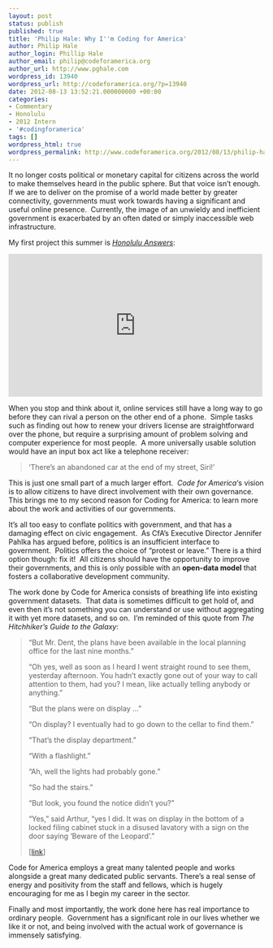 ```yaml
---
layout: post
status: publish
published: true
title: 'Philip Hale: Why I''m Coding for America'
author: Philip Hale
author_login: Phillip Hale
author_email: philip@codeforamerica.org
author_url: http://www.pghale.com
wordpress_id: 13940
wordpress_url: http://codeforamerica.org/?p=13940
date: 2012-08-13 13:52:21.000000000 +00:00
categories:
- Commentary
- Honolulu
- 2012 Intern
- '#codingforamerica'
tags: []
wordpress_html: true
wordpress_permalink: http://www.codeforamerica.org/2012/08/13/philip-hale-why-im-coding-for-america/
---
```


<p>It no longer costs political or monetary capital for citizens across the world to make themselves heard in the public sphere. But that voice isn’t enough.  If we are to deliver on the promise of a world made better by greater connectivity, governments must work towards having a significant and useful online presence.  Currently, the image of an unwieldy and inefficient government is exacerbated by an often dated or simply inaccessible web infrastructure.</p>
<p>My first project this summer is <a href="http://answers.honolulu.gov" target="_blank" title="Honolulu Answers"><em>Honolulu Answers</em></a>:</p>
<p><iframe frameborder="0" height="281" src="http://player.vimeo.com/video/43632898" width="500"></iframe></p>
<p>When you stop and think about it, online services still have a long way to go before they can rival a person on the other end of a phone.  Simple tasks such as finding out how to renew your drivers license are straightforward over the phone, but require a surprising amount of problem solving and computer experience for most people.  A more universally usable solution would have an input box act like a telephone receiver:</p>
<blockquote><p>‘There’s an abandoned car at the end of my street, Siri!’</p></blockquote>
<p>This is just one small part of a much larger effort.  <em>Code for America</em>‘s vision is to allow citizens to have direct involvement with their own governance.  This brings me to my second reason for Coding for America: to learn more about the work and activities of our governments.</p>
<p>It’s all too easy to conflate politics with government, and that has a damaging effect on civic engagement.  As CfA’s Executive Director Jennifer Pahlka has argued before, politics is an insufficient interface to government.  Politics offers the choice of “protest or leave.” There is a third option though: fix it!  All citizens should have the opportunity to improve their governments, and this is only possible with an <strong>open-data model</strong> that fosters a collaborative development community.</p>
<p>The work done by Code for America consists of breathing life into existing government datasets.  That data is sometimes difficult to get hold of, and even then it’s not something you can understand or use without aggregating it with yet more datasets, and so on.  I’m reminded of this quote from <em>The Hitchhiker’s Guide to the Galaxy</em>:</p>
<blockquote><p>“But Mr. Dent, the plans have been available in the local planning office for the last nine months.”</p>
<p>“Oh yes, well as soon as I heard I went straight round to see them, yesterday afternoon. You hadn’t exactly gone out of your way to call attention to them, had you? I mean, like actually telling anybody or anything.”</p>
<p>“But the plans were on display …”</p>
<p>“On display? I eventually had to go down to the cellar to find them.”</p>
<p>“That’s the display department.”</p>
<p>“With a flashlight.”</p>
<p>“Ah, well the lights had probably gone.”</p>
<p>“So had the stairs.”</p>
<p>“But look, you found the notice didn’t you?”</p>
<p>“Yes,” said Arthur, “yes I did. It was on display in the bottom of a locked filing cabinet stuck in a disused lavatory with a sign on the door saying ‘Beware of the Leopard’.”</p>
<p>[<a href="http://www.youtube.com/watch?v=HNmIQX_ImgM" target="_blank" title="link">link</a>]</p></blockquote>
<p>Code for America employs a great many talented people and works alongside a great many dedicated public servants. There’s a real sense of energy and positivity from the staff and fellows, which is hugely encouraging for me as I begin my career in the sector.</p>
<p>Finally and most importantly, the work done here has real importance to ordinary people.  Government has a significant role in our lives whether we like it or not, and being involved with the actual work of governance is immensely satisfying.</p>
